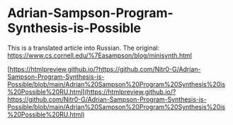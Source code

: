 # Adrian-Sampson-Program-Synthesis-is-Possible
This is a translated article into Russian. The original: https://www.cs.cornell.edu/%7Easampson/blog/minisynth.html

[https://htmlpreview.github.io/?https://github.com/Nitr0-G/Adrian-Sampson-Program-Synthesis-is-Possible/blob/main/Adrian%20Sampson%20Program%20Synthesis%20is%20Possible%20RU.html](https://htmlpreview.github.io/?https://github.com/Nitr0-G/Adrian-Sampson-Program-Synthesis-is-Possible/blob/main/Adrian%20Sampson%20Program%20Synthesis%20is%20Possible%20RU.html)
